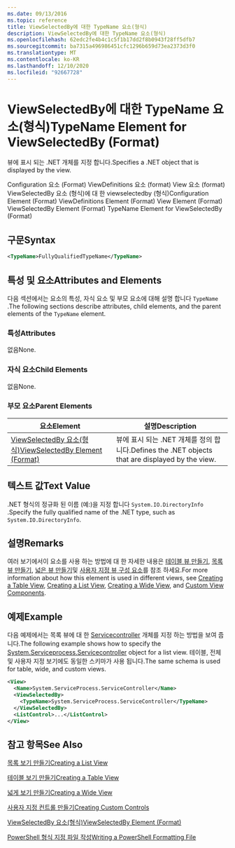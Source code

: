 ```yaml
---
ms.date: 09/13/2016
ms.topic: reference
title: ViewSelectedBy에 대한 TypeName 요소(형식)
description: ViewSelectedBy에 대한 TypeName 요소(형식)
ms.openlocfilehash: 62edc2fe4b4c1c5f1b17dd2f8b0943f28ff5dfb7
ms.sourcegitcommit: ba7315a496986451cfc1296b659d73ea2373d3f0
ms.translationtype: MT
ms.contentlocale: ko-KR
ms.lasthandoff: 12/10/2020
ms.locfileid: "92667728"
---
```

# <a name="typename-element-for-viewselectedby-format"></a><span data-ttu-id="13c5d-103">ViewSelectedBy에 대한 TypeName 요소(형식)</span><span class="sxs-lookup"><span data-stu-id="13c5d-103">TypeName Element for ViewSelectedBy (Format)</span></span>

<span data-ttu-id="13c5d-104">뷰에 표시 되는 .NET 개체를 지정 합니다.</span><span class="sxs-lookup"><span data-stu-id="13c5d-104">Specifies a .NET object that is displayed by the view.</span></span>

<span data-ttu-id="13c5d-105">Configuration 요소 (Format) ViewDefinitions 요소 (format) View 요소 (format) ViewSelectedBy 요소 (형식)에 대 한 viewselectedby (형식)</span><span class="sxs-lookup"><span data-stu-id="13c5d-105">Configuration Element (Format) ViewDefinitions Element (Format) View Element (Format) ViewSelectedBy Element (Format) TypeName Element for ViewSelectedBy (Format)</span></span>

## <a name="syntax"></a><span data-ttu-id="13c5d-106">구문</span><span class="sxs-lookup"><span data-stu-id="13c5d-106">Syntax</span></span>

```xml
<TypeName>FullyQualifiedTypeName</TypeName>
```

## <a name="attributes-and-elements"></a><span data-ttu-id="13c5d-107">특성 및 요소</span><span class="sxs-lookup"><span data-stu-id="13c5d-107">Attributes and Elements</span></span>

<span data-ttu-id="13c5d-108">다음 섹션에서는 요소의 특성, 자식 요소 및 부모 요소에 대해 설명 합니다 `TypeName` .</span><span class="sxs-lookup"><span data-stu-id="13c5d-108">The following sections describe attributes, child elements, and the parent elements of the `TypeName` element.</span></span>

### <a name="attributes"></a><span data-ttu-id="13c5d-109">특성</span><span class="sxs-lookup"><span data-stu-id="13c5d-109">Attributes</span></span>

<span data-ttu-id="13c5d-110">없음</span><span class="sxs-lookup"><span data-stu-id="13c5d-110">None.</span></span>

### <a name="child-elements"></a><span data-ttu-id="13c5d-111">자식 요소</span><span class="sxs-lookup"><span data-stu-id="13c5d-111">Child Elements</span></span>

<span data-ttu-id="13c5d-112">없음</span><span class="sxs-lookup"><span data-stu-id="13c5d-112">None.</span></span>

### <a name="parent-elements"></a><span data-ttu-id="13c5d-113">부모 요소</span><span class="sxs-lookup"><span data-stu-id="13c5d-113">Parent Elements</span></span>

|<span data-ttu-id="13c5d-114">요소</span><span class="sxs-lookup"><span data-stu-id="13c5d-114">Element</span></span>|<span data-ttu-id="13c5d-115">설명</span><span class="sxs-lookup"><span data-stu-id="13c5d-115">Description</span></span>|
|-------------|-----------------|
|[<span data-ttu-id="13c5d-116">ViewSelectedBy 요소(형식)</span><span class="sxs-lookup"><span data-stu-id="13c5d-116">ViewSelectedBy Element (Format)</span></span>](./viewselectedby-element-format.md)|<span data-ttu-id="13c5d-117">뷰에 표시 되는 .NET 개체를 정의 합니다.</span><span class="sxs-lookup"><span data-stu-id="13c5d-117">Defines the .NET objects that are displayed by the view.</span></span>|

## <a name="text-value"></a><span data-ttu-id="13c5d-118">텍스트 값</span><span class="sxs-lookup"><span data-stu-id="13c5d-118">Text Value</span></span>

<span data-ttu-id="13c5d-119">.NET 형식의 정규화 된 이름 (예:)을 지정 합니다 `System.IO.DirectoryInfo` .</span><span class="sxs-lookup"><span data-stu-id="13c5d-119">Specify the fully qualified name of the .NET type, such as `System.IO.DirectoryInfo`.</span></span>

## <a name="remarks"></a><span data-ttu-id="13c5d-120">설명</span><span class="sxs-lookup"><span data-stu-id="13c5d-120">Remarks</span></span>

<span data-ttu-id="13c5d-121">여러 보기에서이 요소를 사용 하는 방법에 대 한 자세한 내용은 [테이블 뷰 만들기](./creating-a-table-view.md), [목록 뷰 만들기](./creating-a-list-view.md), [넓은 뷰 만들기](./creating-a-wide-view.md)및 [사용자 지정 뷰 구성 요소](./creating-custom-controls.md)를 참조 하세요.</span><span class="sxs-lookup"><span data-stu-id="13c5d-121">For more information about how this element is used in different views, see [Creating a Table View](./creating-a-table-view.md), [Creating a List View](./creating-a-list-view.md), [Creating a Wide View](./creating-a-wide-view.md), and [Custom View Components](./creating-custom-controls.md).</span></span>

## <a name="example"></a><span data-ttu-id="13c5d-122">예제</span><span class="sxs-lookup"><span data-stu-id="13c5d-122">Example</span></span>

<span data-ttu-id="13c5d-123">다음 예제에서는 목록 뷰에 대 한 [Servicecontroller](/dotnet/api/System.ServiceProcess.ServiceController) 개체를 지정 하는 방법을 보여 줍니다.</span><span class="sxs-lookup"><span data-stu-id="13c5d-123">The following example shows how to specify the [System.Serviceprocess.Servicecontroller](/dotnet/api/System.ServiceProcess.ServiceController) object for a list view.</span></span> <span data-ttu-id="13c5d-124">테이블, 전체 및 사용자 지정 보기에도 동일한 스키마가 사용 됩니다.</span><span class="sxs-lookup"><span data-stu-id="13c5d-124">The same schema is used for table, wide, and custom views.</span></span>

```xml
<View>
  <Name>System.ServiceProcess.ServiceController</Name>
  <ViewSelectedBy>
    <TypeName>System.ServiceProcess.ServiceController</TypeName>
  </ViewSelectedBy>
  <ListControl>...</ListControl>
</View>
```

## <a name="see-also"></a><span data-ttu-id="13c5d-125">참고 항목</span><span class="sxs-lookup"><span data-stu-id="13c5d-125">See Also</span></span>

[<span data-ttu-id="13c5d-126">목록 보기 만들기</span><span class="sxs-lookup"><span data-stu-id="13c5d-126">Creating a List View</span></span>](./creating-a-list-view.md)

[<span data-ttu-id="13c5d-127">테이블 보기 만들기</span><span class="sxs-lookup"><span data-stu-id="13c5d-127">Creating a Table View</span></span>](./creating-a-table-view.md)

[<span data-ttu-id="13c5d-128">넓게 보기 만들기</span><span class="sxs-lookup"><span data-stu-id="13c5d-128">Creating a Wide View</span></span>](./creating-a-wide-view.md)

[<span data-ttu-id="13c5d-129">사용자 지정 컨트롤 만들기</span><span class="sxs-lookup"><span data-stu-id="13c5d-129">Creating Custom Controls</span></span>](./creating-custom-controls.md)

[<span data-ttu-id="13c5d-130">ViewSelectedBy 요소(형식)</span><span class="sxs-lookup"><span data-stu-id="13c5d-130">ViewSelectedBy Element (Format)</span></span>](./viewselectedby-element-format.md)

[<span data-ttu-id="13c5d-131">PowerShell 형식 지정 파일 작성</span><span class="sxs-lookup"><span data-stu-id="13c5d-131">Writing a PowerShell Formatting File</span></span>](./writing-a-powershell-formatting-file.md)

